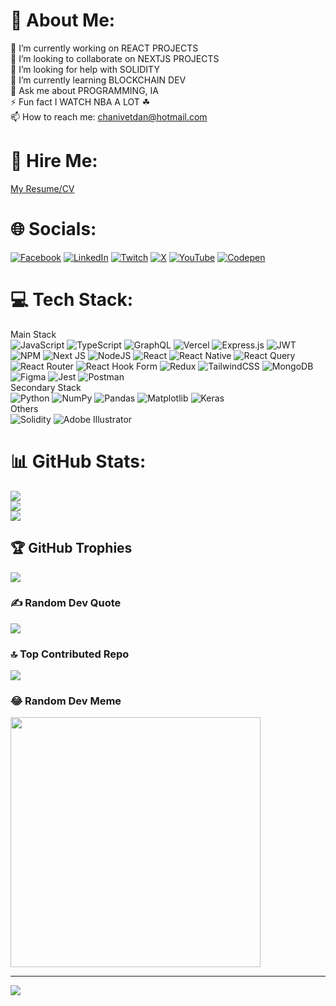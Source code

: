 # 💫 About Me:
🔭 I’m currently working on REACT PROJECTS<br>👯 I’m looking to collaborate on NEXTJS PROJECTS<br>🤝 I’m looking for help with SOLIDITY<br>🌱 I’m currently learning BLOCKCHAIN DEV<br>💬 Ask me about PROGRAMMING, IA<br>⚡ Fun fact I WATCH NBA A LOT ☘<br>📫 How to reach me: chanivetdan@hotmail.com
# 🚀 Hire Me:
[My Resume/CV](https://www.github.com/flan02/flan02/blob/master/en_mernt_chanivetdan.pdf)

# 🌐 Socials:
[![Facebook](https://img.shields.io/badge/Facebook-%231877F2.svg?logo=Facebook&logoColor=white)](https://facebook.com/dan.chanivet) [![LinkedIn](https://img.shields.io/badge/LinkedIn-%230077B5.svg?logo=linkedin&logoColor=white)](https://linkedin.com/in/dan-chanivet-574084b2) [![Twitch](https://img.shields.io/badge/Twitch-%239146FF.svg?logo=Twitch&logoColor=white)](https://twitch.tv/flano2) [![X](https://img.shields.io/badge/X-black.svg?logo=X&logoColor=white)](https://x.com/flano2) [![YouTube](https://img.shields.io/badge/YouTube-%23FF0000.svg?logo=YouTube&logoColor=white)](https://youtube.com/@2kceltics) [![Codepen](https://img.shields.io/badge/Codepen-000000?style=for-the-badge&logo=codepen&logoColor=white)](https://codepen.io/flan02) 

# 💻 Tech Stack:

Main Stack<br>
![JavaScript](https://img.shields.io/badge/javascript-%23323330.svg?style=for-the-badge&logo=javascript&logoColor=%23F7DF1E)  ![TypeScript](https://img.shields.io/badge/typescript-%23007ACC.svg?style=for-the-badge&logo=typescript&logoColor=white) ![GraphQL](https://img.shields.io/badge/-GraphQL-E10098?style=for-the-badge&logo=graphql&logoColor=white)  ![Vercel](https://img.shields.io/badge/vercel-%23000000.svg?style=for-the-badge&logo=vercel&logoColor=white) ![Express.js](https://img.shields.io/badge/express.js-%23404d59.svg?style=for-the-badge&logo=express&logoColor=%2361DAFB) ![JWT](https://img.shields.io/badge/JWT-black?style=for-the-badge&logo=JSON%20web%20tokens) ![NPM](https://img.shields.io/badge/NPM-%23CB3837.svg?style=for-the-badge&logo=npm&logoColor=white) ![Next JS](https://img.shields.io/badge/Next-black?style=for-the-badge&logo=next.js&logoColor=white) ![NodeJS](https://img.shields.io/badge/node.js-6DA55F?style=for-the-badge&logo=node.js&logoColor=white) ![React](https://img.shields.io/badge/react-%2320232a.svg?style=for-the-badge&logo=react&logoColor=%2361DAFB) ![React Native](https://img.shields.io/badge/react_native-%2320232a.svg?style=for-the-badge&logo=react&logoColor=%2361DAFB) ![React Query](https://img.shields.io/badge/-React%20Query-FF4154?style=for-the-badge&logo=react%20query&logoColor=white) ![React Router](https://img.shields.io/badge/React_Router-CA4245?style=for-the-badge&logo=react-router&logoColor=white) ![React Hook Form](https://img.shields.io/badge/React%20Hook%20Form-%23EC5990.svg?style=for-the-badge&logo=reacthookform&logoColor=white) ![Redux](https://img.shields.io/badge/redux-%23593d88.svg?style=for-the-badge&logo=redux&logoColor=white) ![TailwindCSS](https://img.shields.io/badge/tailwindcss-%2338B2AC.svg?style=for-the-badge&logo=tailwind-css&logoColor=white) ![MongoDB](https://img.shields.io/badge/MongoDB-%234ea94b.svg?style=for-the-badge&logo=mongodb&logoColor=white)  ![Figma](https://img.shields.io/badge/figma-%23F24E1E.svg?style=for-the-badge&logo=figma&logoColor=white) ![Jest](https://img.shields.io/badge/-jest-%23C21325?style=for-the-badge&logo=jest&logoColor=white) ![Postman](https://img.shields.io/badge/Postman-FF6C37?style=for-the-badge&logo=postman&logoColor=white) 
<br>Secondary Stack<br>
![Python](https://img.shields.io/badge/python-3670A0?style=for-the-badge&logo=python&logoColor=ffdd54) ![NumPy](https://img.shields.io/badge/numpy-%23013243.svg?style=for-the-badge&logo=numpy&logoColor=white) ![Pandas](https://img.shields.io/badge/pandas-%23150458.svg?style=for-the-badge&logo=pandas&logoColor=white) ![Matplotlib](https://img.shields.io/badge/Matplotlib-%23ffffff.svg?style=for-the-badge&logo=Matplotlib&logoColor=black) ![Keras](https://img.shields.io/badge/Keras-%23D00000.svg?style=for-the-badge&logo=Keras&logoColor=white)
<br>Others<br>
![Solidity](https://img.shields.io/badge/Solidity-%23363636.svg?style=for-the-badge&logo=solidity&logoColor=white) ![Adobe Illustrator](https://img.shields.io/badge/adobe%20illustrator-%23FF9A00.svg?style=for-the-badge&logo=adobe%20illustrator&logoColor=white)

# 📊 GitHub Stats:
![](https://github-readme-stats.vercel.app/api?username=flan02&theme=tokyonight&hide_border=false&include_all_commits=false&count_private=true)<br/>
![](https://github-readme-streak-stats.herokuapp.com/?user=flan02&theme=tokyonight&hide_border=false)<br/>
![](https://github-readme-stats.vercel.app/api/top-langs/?username=flan02&theme=tokyonight&hide_border=false&include_all_commits=false&count_private=true&layout=compact)

## 🏆 GitHub Trophies
![](https://github-profile-trophy.vercel.app/?username=flan02&theme=tokyonight&no-frame=false&no-bg=true&margin-w=4)

### ✍️ Random Dev Quote
![](https://quotes-github-readme.vercel.app/api?type=horizontal&theme=radical)

### 🔝 Top Contributed Repo
![](https://github-contributor-stats.vercel.app/api?username=flan02&limit=5&theme=tokyonight&combine_all_yearly_contributions=true)

### 😂 Random Dev Meme
<img src='https://randommeme-five.vercel.app/' style="height: 400px;"/>

---
[![](https://visitcount.itsvg.in/api?id=flan02&icon=5&color=6)](https://visitcount.itsvg.in)

<!-- Proudly created with GPRM ( https://gprm.itsvg.in ) -->
